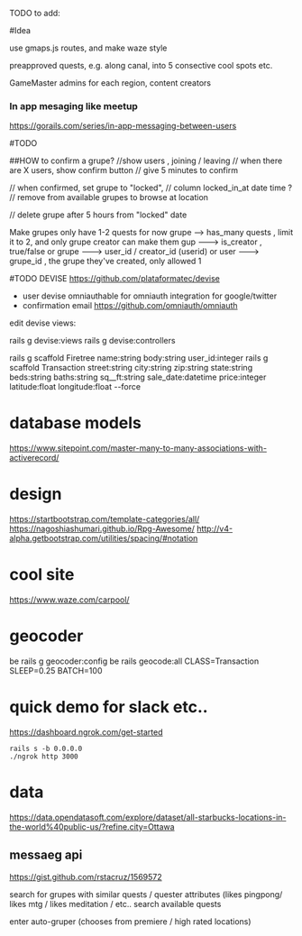 TODO to add:

#Idea

use gmaps.js routes, and make waze style 

preapproved quests, 
e.g. along canal, into 
5 consective cool spots
etc.

GameMaster admins for each region,
content creators

### In app mesaging like meetup
https://gorails.com/series/in-app-messaging-between-users

#TODO

##HOW to confirm a grupe?
//show users , joining / leaving
// when there are X users, show confirm button
// give 5 minutes to confirm

// when confirmed, set grupe to "locked",
// column locked_in_at date time ?
//  remove from available grupes to browse at location

// delete grupe after 5 hours from "locked" date


Make grupes only have 1-2 quests for now
grupe --> has_many quests ,
 limit it to 2, and only grupe creator can make them
gup ---> is_creator , true/false
or grupe ---> user_id / creator_id (userid)
or user ---> grupe_id , the grupe they've created, only allowed 1 



#TODO DEVISE
https://github.com/plataformatec/devise
- user devise omniauthable for omniauth integration for google/twitter
- confirmation email
https://github.com/omniauth/omniauth




edit devise views:

rails g devise:views
rails g devise:controllers

rails g scaffold Firetree name:string body:string user_id:integer
rails g scaffold Transaction street:string city:string zip:string state:string beds:string baths:string sq__ft:string sale_date:datetime price:integer latitude:float longitude:float --force

# database models
https://www.sitepoint.com/master-many-to-many-associations-with-activerecord/

# design
https://startbootstrap.com/template-categories/all/
https://nagoshiashumari.github.io/Rpg-Awesome/
http://v4-alpha.getbootstrap.com/utilities/spacing/#notation

# cool site
https://www.waze.com/carpool/

# geocoder
be rails g geocoder:config
be rails geocode:all CLASS=Transaction SLEEP=0.25 BATCH=100



# quick demo for slack etc..
https://dashboard.ngrok.com/get-started

```
rails s -b 0.0.0.0
./ngrok http 3000
```


# data
https://data.opendatasoft.com/explore/dataset/all-starbucks-locations-in-the-world%40public-us/?refine.city=Ottawa



## messaeg api
https://gist.github.com/rstacruz/1569572



search for grupes with similar quests / quester attributes (likes pingpong/ likes mtg / likes meditation / etc..
search available quests

enter auto-gruper (chooses from premiere / high rated locations) 